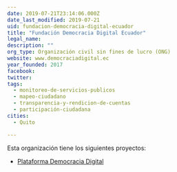 ```yaml
---
date: 2019-07-21T23:14:06.000Z
date_last_modified: 2019-07-21
uid: fundacion-democracia-digital-ecuador
title: "Fundación Democracia Digital Ecuador"
legal_name: 
description: ""
org_type: Organización civil sin fines de lucro (ONG)
website: www.democraciadigital.ec
year_founded: 2017
facebook: 
twitter: 
tags:
  - monitoreo-de-servicios-publicos
  - mapeo-ciudadano
  - transparencia-y-rendicion-de-cuentas
  - participación-ciudadana
cities: 
  - Quito

---
```


Esta organización tiene los siguientes proyectos:

- [Plataforma Democracia Digital](/i/plataforma-democracia-digital.html)
